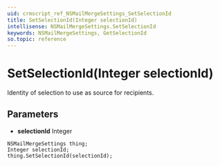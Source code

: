 ```yaml
---
uid: crmscript_ref_NSMailMergeSettings_SetSelectionId
title: SetSelectionId(Integer selectionId)
intellisense: NSMailMergeSettings.SetSelectionId
keywords: NSMailMergeSettings, GetSelectionId
so.topic: reference
---
```


# SetSelectionId(Integer selectionId)

Identity of selection to use as source for recipients.

## Parameters

* **selectionId** Integer

```crmscript
NSMailMergeSettings thing;
Integer selectionId;
thing.SetSelectionId(selectionId);
```

